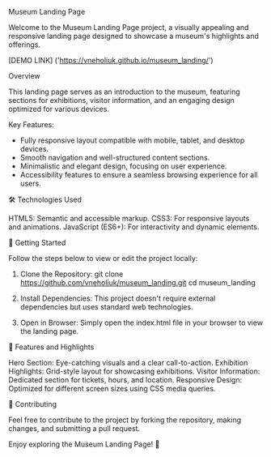 Museum Landing Page

Welcome to the Museum Landing Page project, a visually appealing and responsive landing page designed to showcase a museum's highlights and offerings.

[DEMO LINK] ('https://vneholiuk.github.io/museum_landing/')

Overview

This landing page serves as an introduction to the museum, featuring sections for exhibitions, visitor information, and an engaging design optimized for various devices.

Key Features:
- Fully responsive layout compatible with mobile, tablet, and desktop devices.
- Smooth navigation and well-structured content sections.
- Minimalistic and elegant design, focusing on user experience.
- Accessibility features to ensure a seamless browsing experience for all users.

🛠️ Technologies Used

HTML5: Semantic and accessible markup.
CSS3: For responsive layouts and animations.
JavaScript (ES6+): For interactivity and dynamic elements.

🚀 Getting Started

Follow the steps below to view or edit the project locally:

1. Clone the Repository:
    git clone https://github.com/vneholiuk/museum_landing.git
    cd museum_landing
2. Install Dependencies:
    This project doesn't require external dependencies but uses standard web technologies.

3. Open in Browser:
    Simply open the index.html file in your browser to view the landing page.

📖 Features and Highlights

Hero Section: Eye-catching visuals and a clear call-to-action.
Exhibition Highlights: Grid-style layout for showcasing exhibitions.
Visitor Information: Dedicated section for tickets, hours, and location.
Responsive Design: Optimized for different screen sizes using CSS media queries.


🤝 Contributing

Feel free to contribute to the project by forking the repository, making changes, and submitting a pull request.

Enjoy exploring the Museum Landing Page! 🎨
